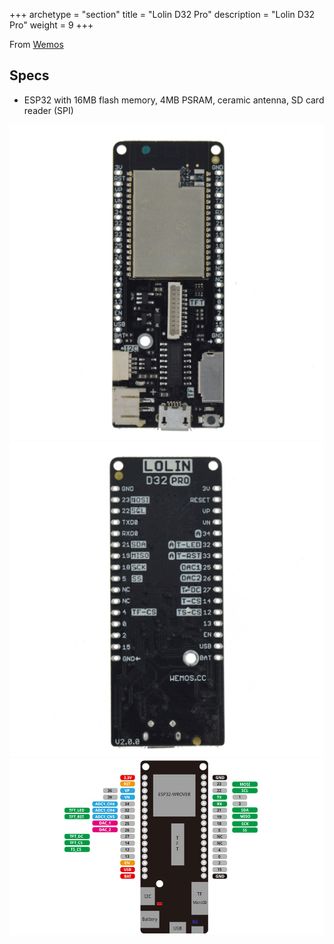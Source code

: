 +++
archetype = "section"
title = "Lolin D32 Pro"
description =  "Lolin D32 Pro"
weight = 9
+++

From [Wemos](https://www.wemos.cc/en/latest/d32/d32_pro.html)

## Specs
* ESP32 with 16MB flash memory, 4MB PSRAM, ceramic antenna, SD card reader (SPI)


![image](d32_pro_front.jpg?width=400px) ![image](d32_pro_back.jpg?width=400px)
![image](pinout.jpg?width=400px)



